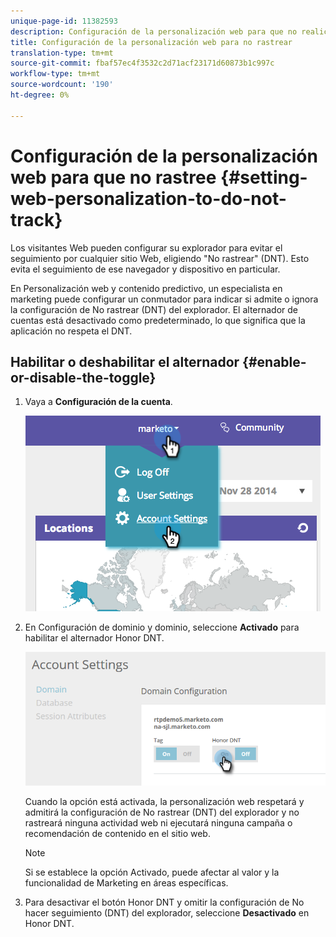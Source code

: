 ```yaml
---
unique-page-id: 11382593
description: Configuración de la personalización web para que no realice el seguimiento - Documentos de marketing - Documentación del producto
title: Configuración de la personalización web para no rastrear
translation-type: tm+mt
source-git-commit: fbaf57ec4f3532c2d71acf23171d60873b1c997c
workflow-type: tm+mt
source-wordcount: '190'
ht-degree: 0%

---
```



# Configuración de la personalización web para que no rastree {#setting-web-personalization-to-do-not-track}

Los visitantes Web pueden configurar su explorador para evitar el seguimiento por cualquier sitio Web, eligiendo &quot;No rastrear&quot; (DNT). Esto evita el seguimiento de ese navegador y dispositivo en particular.

En Personalización web y contenido predictivo, un especialista en marketing puede configurar un conmutador para indicar si admite o ignora la configuración de No rastrear (DNT) del explorador. El alternador de cuentas está desactivado como predeterminado, lo que significa que la aplicación no respeta el DNT.

## Habilitar o deshabilitar el alternador {#enable-or-disable-the-toggle}

1. Vaya a **Configuración de la cuenta**.

   ![](assets/image2014-12-1-23-3a3-3a12.png)

1. En Configuración de dominio y dominio, seleccione **Activado** para habilitar el alternador Honor DNT.

   ![](assets/two-1.png)

   Cuando la opción está activada, la personalización web respetará y admitirá la configuración de No rastrear (DNT) del explorador y no rastreará ninguna actividad web ni ejecutará ninguna campaña o recomendación de contenido en el sitio web.

   >[!NOTE]
   >
   >Si se establece la opción Activado, puede afectar al valor y la funcionalidad de Marketing en áreas específicas.

1. Para desactivar el botón Honor DNT y omitir la configuración de No hacer seguimiento (DNT) del explorador, seleccione **Desactivado** en Honor DNT.
